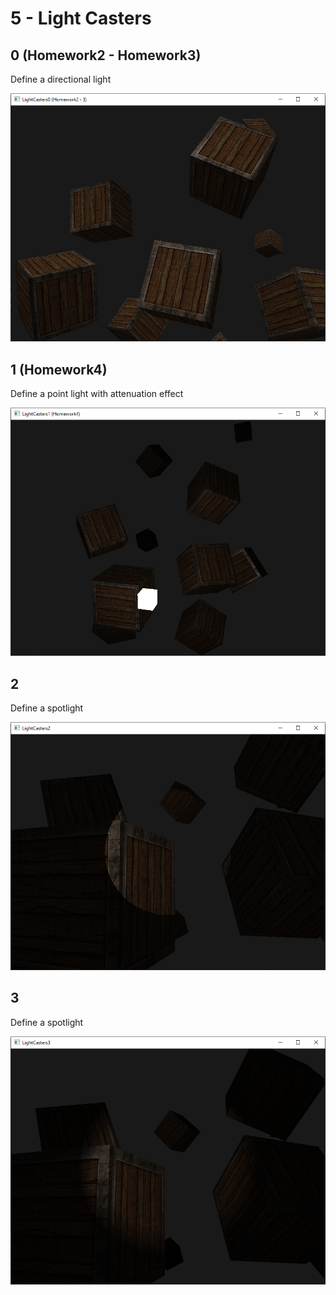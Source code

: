 # 5 - Light Casters

## 0 (Homework2 - Homework3)

Define a directional light

![lc0](../../images/LightCasters0.PNG)

## 1 (Homework4)
Define a point light with attenuation effect

![lc1](../../images/LightCasters1.PNG)

## 2

Define a spotlight

![lc2](../../images/LightCasters2.PNG)

## 3

Define a spotlight

![lc2](../../images/LightCasters3.PNG)

